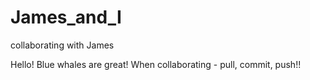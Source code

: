 # James_and_I
collaborating with James

Hello!
Blue whales are great!
When collaborating - pull, commit, push!!